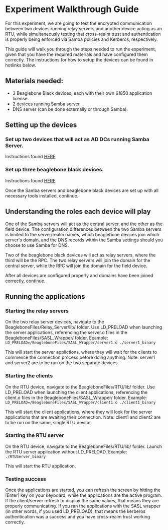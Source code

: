 # Experiment Walkthrough Guide
For this experiment, we are going to test the encrypted communication between two devices running relay servers and another device acting as an RTU, while simultaneously testing that cross-realm trust and authentication is properly being enforced via Samba policies and Kerberos, respectively. 

This guide will walk you through the steps needed to run the experiment, given that you have the required materials and have configured them correctly. The instructions for how to setup the devices can be found in hotlinks below. 

## Materials needed: 
* 3 Beaglebone Black devices, each with their own 61850 application license. 
* 2 devices running Samba server. 
* DNS server (can be done externally or through Samba). 

## Setting up the devices
### Set up two devices that will act as AD DCs running Samba Server. 
Instructions found [HERE](./installation.md#samba-server)

### Set up three beaglebone black devices.
Instructions found [HERE](./installation.md#beaglebone-black)

Once the Samba servers and beaglebone black devices are set up with all necessary tools installed, continue.

## Understanding the roles each device will play
One of the Samba servers will act as the central server, and the other as the field device. The configuration differences between the two Samba servers is limited to the server/realm names, which beaglebone devices join which server's domain, and the DNS records within the Samba settings should you choose to use Samba for DNS. 

Two of the beaglebone black devices will act as relay servers, where the third will be the RPC. The two relay servers will join the domain for the central server, while the RPC will join the domain for the field device. 

After all devices are configured properly and domains have been joined correctly, continue. 

## Running the applications
### Starting the relay servers
On the two relay server devices, navigate to the BeagleboneFiles/Relay_Server/lib/ folder.
Use LD_PRELOAD when launching the server applications, referencing the server.o files in the BeagleboneFiles/SASL_Wrapper/ folder. 
Example: `LD_PRELOAD=/BeagleboneFiles/SASL_Wrapper/server1.o ./server1_binary`

This will start the server applictions, where they will wait for the clients to commence the connection process before doing anything. 
Note: server1 and server2 are to be run on the two separate devices.

### Starting the clients
On the RTU device, navigate to the BeagleboneFiles/RTU/lib/ folder. 
Use LD_PRELOAD when launching the client applications, referencing the client.o files in the BeagleboneFiles/SASL_Wrapper/ folder. 
Example: `LD_PRELOAD=/BeagleboneFiles/SASL_Wrapper/client1.o ./client1_binary`

This will start the client applications, where they will look for the server applications that are awaiting their connection. 
Note: client1 and client2 are to be run on the same, single RTU device. 

### Starting the RTU server
On the RTU device, navigate to the BeagleboneFiles/RTU/lib/ folder. 
Launch the RTU server application without LD_PRELOAD. 
Example: `./RTUServer_binary`

This will start the RTU application.

### Testing success
Once the applications are started, you can refresh the screen by hitting the [Enter] key on your keyboard, while the applications are the active program. If the client/server refresh to display the same values, that means they are properly communicating. If you ran the applications with the SASL wrapper (in other words, if you used LD_PRELOAD), that means the kerberos authentication was a success and you have cross-realm trust working correctly.